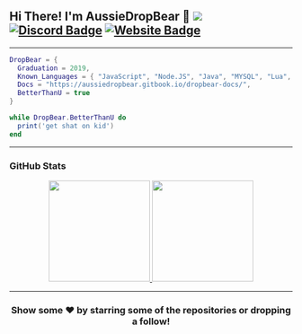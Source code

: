 ## Hi There! I'm AussieDropBear 👋 ![](https://komarev.com/ghpvc/?username=xanex-js&label=Views&color=ff69b4&style=flat) [![Discord Badge](https://img.shields.io/badge/-Discord-9B9B9B?style=flat&logo=Discord&logoColor=white&color=ff69b4)](https://discord.gg/ZBnZTQSBJg) [![Website Badge](https://img.shields.io/badge/Website-9B9B9B?style=flat&logo=google-chrome&logoColor=white&color=ff69b4)](https://aussiedropbear.gitbook.io/dropbear-docs/)

---
```lua
DropBear = {
  Graduation = 2019,
  Known_Languages = { "JavaScript", "Node.JS", "Java", "MYSQL", "Lua", "C#", "HTML/CSS", "Ruby on Rails", "Python" },
  Docs = "https://aussiedropbear.gitbook.io/dropbear-docs/",
  BetterThanU = true
}

while DropBear.BetterThanU do 
  print('get shat on kid')
end

```

---

### GitHub Stats
<p align="center">
<a href="https://github.com/Xanex-JS">
  <img height="180em" src="https://github-readme-stats.vercel.app/api?username=jordan2139&show_icons=true&title_color=5865F2&icon_color=5865F2&text_color=FFFFFF&bg_color=171B23&include_all_commits=true&count_private=true"/>
  <img height="180em" src="https://github-readme-stats.vercel.app/api/top-langs/?username=Xanex-JS&layout=compact&langs_count=8&title_color=5865F2&icon_color=5865F2&text_color=FFFFFF&bg_color=171B23"/>
</a>
</p>

---

<h3 align=center>Show some ❤️ by starring some of the repositories or dropping a follow!</h3>
